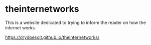 # theinternetworks
This is a website dedicated to trying to inform the reader on how the internet works.

https://drydoesgit.github.io/theinternetworks/